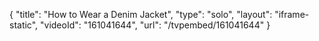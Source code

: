 {
    "title": "How to Wear a Denim Jacket",
    "type": "solo",
    "layout": "iframe-static",
    "videoId": "161041644",
    "url": "\/tvpembed\/161041644"
}